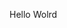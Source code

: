 Hello Wolrd





















































































































































































































































